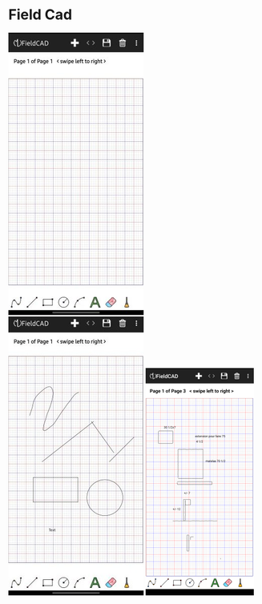# **Field Cad**  

<img src = "FieldCAD.jpg" />  

<img src = "FieldCAD objects.jpg" />  

<img src = "FieldCAD exemple.png" />  
